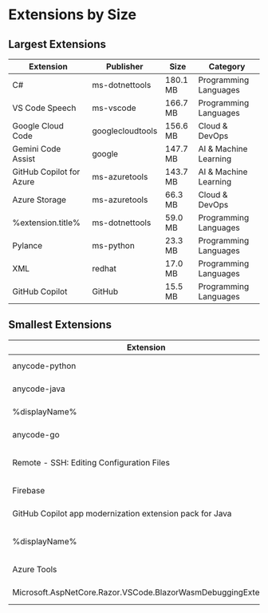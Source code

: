# Extensions by Size

## Largest Extensions

| Extension | Publisher | Size | Category |
|-----------|-----------|------|----------|
| C# | ms-dotnettools | 180.1 MB | Programming Languages |
| VS Code Speech | ms-vscode | 166.7 MB | Programming Languages |
| Google Cloud Code | googlecloudtools | 156.6 MB | Cloud & DevOps |
| Gemini Code Assist | google | 147.7 MB | AI & Machine Learning |
| GitHub Copilot for Azure | ms-azuretools | 143.7 MB | AI & Machine Learning |
| Azure Storage | ms-azuretools | 66.3 MB | Cloud & DevOps |
| %extension.title% | ms-dotnettools | 59.0 MB | Programming Languages |
| Pylance | ms-python | 23.3 MB | Programming Languages |
| XML | redhat | 17.0 MB | Programming Languages |
| GitHub Copilot | GitHub | 15.5 MB | Programming Languages |

## Smallest Extensions

| Extension | Publisher | Size | Category |
|-----------|-----------|------|----------|
| anycode-python | ms-vscode | 73.2 KB | Programming Languages |
| anycode-java | ms-vscode | 49.7 KB | Programming Languages |
| %displayName% | ms-vscode | 42.1 KB | Development Tools |
| anycode-go | ms-vscode | 40.7 KB | Programming Languages |
| Remote - SSH: Editing Configuration Files | ms-vscode-remote | 32.7 KB | Programming Languages |
| Firebase | toba | 27.5 KB | Programming Languages |
| GitHub Copilot app modernization extension pack for Java | vscjava | 26.0 KB | Cloud & DevOps |
| %displayName% | ms-vscode-remote | 21.0 KB | Development Tools |
| Azure Tools | ms-vscode | 17.9 KB | Cloud & DevOps |
| Microsoft.AspNetCore.Razor.VSCode.BlazorWasmDebuggingExtension | ms-dotnettools | 13.5 KB | Programming Languages |
